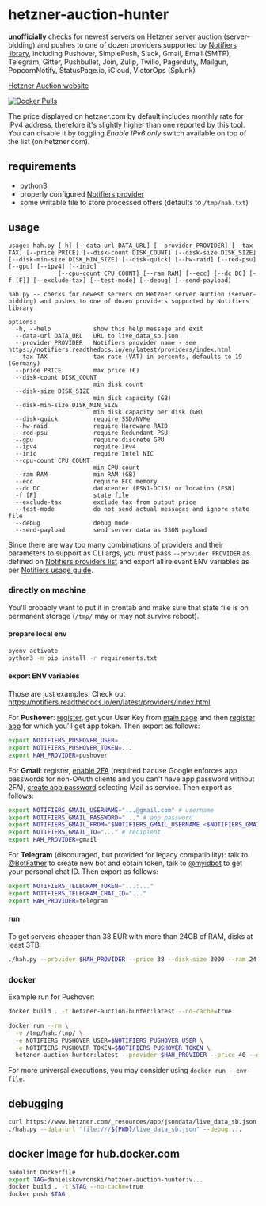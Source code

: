 # hetzner-auction-hunter

**unofficially** checks for newest servers on Hetzner server auction (server-bidding) and pushes to one of dozen providers supported by [Notifiers library](https://pypi.org/project/notifiers/), including Pushover, SimplePush, Slack, Gmail, Email (SMTP), Telegram, Gitter, Pushbullet, Join, Zulip, Twilio, Pagerduty, Mailgun, PopcornNotify, StatusPage.io, iCloud, VictorOps (Splunk)

[Hetzner Auction website](https://www.hetzner.com/sb)

[![Docker Pulls](https://img.shields.io/docker/pulls/danielskowronski/hetzner-auction-hunter)](https://hub.docker.com/repository/docker/danielskowronski/hetzner-auction-hunter)

The price displayed on hetzner.com by default includes monthly rate for IPv4 address, therefore it's slightly higher than one reported by this tool. You can disable it by toggling *Enable IPv6 only* switch available on top of the list (on hetzner.com). 

## requirements

* python3
* properly configured [Notifiers provider](https://notifiers.readthedocs.io/en/latest/providers/index.html)
* some writable file to store processed offers (defaults to `/tmp/hah.txt`)

## usage

```
usage: hah.py [-h] [--data-url DATA_URL] [--provider PROVIDER] [--tax TAX] [--price PRICE] [--disk-count DISK_COUNT] [--disk-size DISK_SIZE] [--disk-min-size DISK_MIN_SIZE] [--disk-quick] [--hw-raid] [--red-psu] [--gpu] [--ipv4] [--inic]
              [--cpu-count CPU_COUNT] [--ram RAM] [--ecc] [--dc DC] [-f [F]] [--exclude-tax] [--test-mode] [--debug] [--send-payload]

hah.py -- checks for newest servers on Hetzner server auction (server-bidding) and pushes to one of dozen providers supported by Notifiers library

options:
  -h, --help            show this help message and exit
  --data-url DATA_URL   URL to live_data_sb.json
  --provider PROVIDER   Notifiers provider name - see https://notifiers.readthedocs.io/en/latest/providers/index.html
  --tax TAX             tax rate (VAT) in percents, defaults to 19 (Germany)
  --price PRICE         max price (€)
  --disk-count DISK_COUNT
                        min disk count
  --disk-size DISK_SIZE
                        min disk capacity (GB)
  --disk-min-size DISK_MIN_SIZE
                        min disk capacity per disk (GB)
  --disk-quick          require SSD/NVMe
  --hw-raid             require Hardware RAID
  --red-psu             require Redundant PSU
  --gpu                 require discrete GPU
  --ipv4                require IPv4
  --inic                require Intel NIC
  --cpu-count CPU_COUNT
                        min CPU count
  --ram RAM             min RAM (GB)
  --ecc                 require ECC memory
  --dc DC               datacenter (FSN1-DC15) or location (FSN)
  -f [F]                state file
  --exclude-tax         exclude tax from output price
  --test-mode           do not send actual messages and ignore state file
  --debug               debug mode
  --send-payload        send server data as JSON payload
```

Since there are way too many combinations of providers and their parameters to support as CLI args, you must pass `--provider PROVIDER` as defined on [Notifiers providers list](https://notifiers.readthedocs.io/en/latest/providers/index.html) and export all relevant ENV variables as per [Notifiers usage guide](https://notifiers.readthedocs.io/en/latest/usage.html?highlight=NOTIFIERS_#environment-variables). 

### directly on machine

You'll probably want to put it in crontab and make sure that state file is on permanent storage (`/tmp/` may or may not survive reboot).

#### prepare local env

```bash
pyenv activate
python3 -m pip install -r requirements.txt
```

#### export ENV variables

Those are just examples. Check out https://notifiers.readthedocs.io/en/latest/providers/index.html

For **Pushover**: [register](https://pushover.net/signup), get your User Key from [main page](https://pushover.net) and then [register app](https://pushover.net/apps/build) for which you'll get app token. Then export as follows:

```bash
export NOTIFIERS_PUSHOVER_USER=...
export NOTIFIERS_PUSHOVER_TOKEN=...
export HAH_PROVIDER=pushover
```

For **Gmail**: register, [enable 2FA](https://myaccount.google.com/signinoptions/two-step-verification/enroll-welcome) (required bacuse Google enforces app passwords for non-OAuth clients and you can't have app password without 2FA), [create app password](https://myaccount.google.com/apppasswords) selecting Mail as service. Then export as follows:

```bash
export NOTIFIERS_GMAIL_USERNAME="...@gmail.com" # username
export NOTIFIERS_GMAIL_PASSWORD="..." # app password
export NOTIFIERS_GMAIL_FROM="$NOTIFIERS_GMAIL_USERNAME <$NOTIFIERS_GMAIL_USERNAME>" # optional From field, recommended to use real account email
export NOTIFIERS_GMAIL_TO="..." # recipient
export HAH_PROVIDER=gmail
```

For **Telegram** (discouraged, but provided for legacy compatibility): talk to [@BotFather](https://t.me/BotFather) to create new bot and obtain token, talk to [@myidbot](https://t.me/myidbot) to get your personal chat ID. Then export as follows: 

```bash
export NOTIFIERS_TELEGRAM_TOKEN="...:..."
export NOTIFIERS_TELEGRAM_CHAT_ID="..." 
export HAH_PROVIDER=telegram
```

#### run

To get servers cheaper than 38 EUR with more than 24GB of RAM, disks at least 3TB:

```bash
./hah.py --provider $HAH_PROVIDER --price 38 --disk-size 3000 --ram 24
```

### docker

Example run for Pushover:

```bash
docker build . -t hetzner-auction-hunter:latest --no-cache=true

docker run --rm \
  -v /tmp/hah:/tmp/ \
  -e NOTIFIERS_PUSHOVER_USER=$NOTIFIERS_PUSHOVER_USER \
  -e NOTIFIERS_PUSHOVER_TOKEN=$NOTIFIERS_PUSHOVER_TOKEN \
  hetzner-auction-hunter:latest --provider $HAH_PROVIDER --price 40 --disk-size 3000 --ram 24
```

For more universal executions, you may consider using `docker run --env-file`.

## debugging

```bash
curl https://www.hetzner.com/_resources/app/jsondata/live_data_sb.json | jq > live_data_sb.json
./hah.py --data-url "file:///${PWD}/live_data_sb.json" --debug ...
```

## docker image for hub.docker.com

```bash
hadolint Dockerfile
export TAG=danielskowronski/hetzner-auction-hunter:v...
docker build . -t $TAG --no-cache=true
docker push $TAG
```
